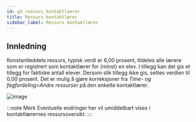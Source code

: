 ```yaml
---
id: gd_ressurs_kontaktlaerer
title: Ressurs kontaktlærer
sidebar_label: Ressurs kontaktlærer
---
```


## Innledning
Konstantleddets ressurs, typisk verdi er 6,00 prosent, tildeles alle lærere som er registrert som kontaktlærer for (minst) en elev. I tillegg kan det gis et tillegg for faktiske antall elever. Dersom slik tillegg ikke gis, settes verdien til 0,00 prosent. Det er mulig å gjøre korreksjoner fra _Time- og fagfordeling>Andre
ressurser_ på den enkelte kontaktlærer.

![image](https://user-images.githubusercontent.com/10975905/136171873-1b23393f-a242-4ee8-a27c-3ca174f4dc1a.png)

:::note Merk
Eventuelle endringer her vil umiddelbart vises i kontaktlærernes ressursoversikt.
:::
